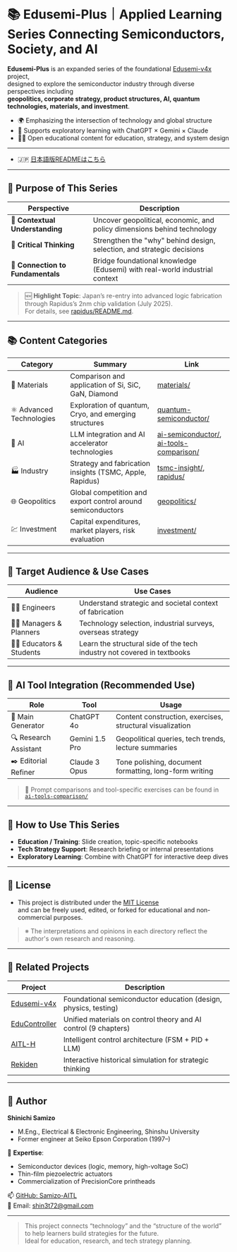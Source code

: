 # 📚 Edusemi-Plus｜Applied Learning Series Connecting Semiconductors, Society, and AI

**Edusemi-Plus** is an expanded series of the foundational [Edusemi-v4x](https://github.com/Samizo-AITL/Edusemi-v4x) project,  
designed to explore the semiconductor industry through diverse perspectives including  
**geopolitics, corporate strategy, product structures, AI, quantum technologies, materials, and investment**.

- 🌍 Emphasizing the intersection of technology and global structure  
- 🧠 Supports exploratory learning with ChatGPT × Gemini × Claude  
- 🧑‍🏫 Open educational content for education, strategy, and system design

---

- 🇯🇵 [日本語版READMEはこちら](./README.md)

---

## 🎯 Purpose of This Series

| Perspective | Description |
|-------------|-------------|
| 🧭 **Contextual Understanding** | Uncover geopolitical, economic, and policy dimensions behind technology |
| 🧠 **Critical Thinking** | Strengthen the "why" behind design, selection, and strategic decisions |
| 🔄 **Connection to Fundamentals** | Bridge foundational knowledge (Edusemi) with real-world industrial context |

> 🆕 **Highlight Topic**: Japan’s re-entry into advanced logic fabrication  
> through Rapidus’s 2nm chip validation (July 2025).  
> For details, see [rapidus/README.md](./rapidus/README.md).

---

## 📚 Content Categories

| Category | Summary | Link |
|----------|---------|------|
| 🧪 Materials | Comparison and application of Si, SiC, GaN, Diamond | [materials/](./materials/) |
| ⚛️ Advanced Technologies | Exploration of quantum, Cryo, and emerging structures | [quantum-semiconductor/](./quantum-semiconductor/) |
| 🤖 AI | LLM integration and AI accelerator technologies | [ai-semiconductor/](./ai-semiconductor/), [ai-tools-comparison/](./ai-tools-comparison/) |
| 🏭 Industry | Strategy and fabrication insights (TSMC, Apple, Rapidus) | [tsmc-insight/](./tsmc-insight/), [rapidus/](./rapidus/) |
| 🌐 Geopolitics | Global competition and export control around semiconductors | [geopolitics/](./geopolitics/) |
| 💹 Investment | Capital expenditures, market players, risk evaluation | [investment/](./investment/) |

---

## 👥 Target Audience & Use Cases

| Audience | Use Cases |
|----------|-----------|
| 🧑‍🔬 Engineers | Understand strategic and societal context of fabrication |
| 🧑‍💼 Managers & Planners | Technology selection, industrial surveys, overseas strategy |
| 🧑‍🏫 Educators & Students | Learn the structural side of the tech industry not covered in textbooks |

---

## 🧠 AI Tool Integration (Recommended Use)

| Role | Tool | Usage |
|------|------|-------|
| 🧩 Main Generator | ChatGPT 4o | Content construction, exercises, structural visualization |
| 🔍 Research Assistant | Gemini 1.5 Pro | Geopolitical queries, tech trends, lecture summaries |
| ✒️ Editorial Refiner | Claude 3 Opus | Tone polishing, document formatting, long-form writing |

> 🔗 Prompt comparisons and tool-specific exercises can be found in [`ai-tools-comparison/`](./ai-tools-comparison/)

---

## 🧩 How to Use This Series

- **Education / Training**: Slide creation, topic-specific notebooks  
- **Tech Strategy Support**: Research briefing or internal presentations  
- **Exploratory Learning**: Combine with ChatGPT for interactive deep dives

---

## 📄 License

- This project is distributed under the [MIT License](https://opensource.org/licenses/MIT)  
  and can be freely used, edited, or forked for educational and non-commercial purposes.

> ※ The interpretations and opinions in each directory reflect the author's own research and reasoning.

---

## 🔗 Related Projects

| Project | Description |
|---------|-------------|
| [Edusemi-v4x](https://github.com/Samizo-AITL/Edusemi-v4x) | Foundational semiconductor education (design, physics, testing) |
| [EduController](https://github.com/Samizo-AITL/EduController) | Unified materials on control theory and AI control (9 chapters) |
| [AITL-H](https://github.com/Samizo-AITL/AITL-H) | Intelligent control architecture (FSM + PID + LLM) |
| [Rekiden](https://github.com/Samizo-AITL/Rekiden) | Interactive historical simulation for strategic thinking |

---

## 👤 Author

**Shinichi Samizo**  
- M.Eng., Electrical & Electronic Engineering, Shinshu University  
- Former engineer at Seiko Epson Corporation (1997–)

📌 **Expertise**:  
- Semiconductor devices (logic, memory, high-voltage SoC)  
- Thin-film piezoelectric actuators  
- Commercialization of PrecisionCore printheads

📫 [GitHub: Samizo-AITL](https://github.com/Samizo-AITL)  
📩 Email: [shin3t72@gmail.com](mailto:shin3t72@gmail.com)

---

> This project connects “technology” and the “structure of the world”  
> to help learners build strategies for the future.  
> Ideal for education, research, and tech strategy planning.
